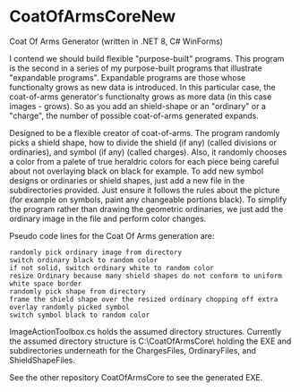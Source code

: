 # CoatOfArmsCoreNew
Coat Of Arms Generator (written in .NET 8, C# WinForms)

I contend we should build flexible "purpose-built" programs. This program is the second in a series of my purpose-built programs that illustrate "expandable programs". Expandable programs are those whose functionalty grows as new data is introduced. In this particular case, the coat-of-arms generator's functionalty grows as more data (in this case images - grows). So as you add an shield-shape or an "ordinary" or a "charge", the number of possible coat-of-arms generated expands.

Designed to be a flexible creator of coat-of-arms. The program randomly picks a shield shape, how to divide the shield (if any) (called divisions or ordinaries), and symbol (if any) (called charges). Also, it randomly chooses a color from a palete of true heraldric colors for each piece being careful about not overlaying black on black for example. To add new symbol designs or ordinaries or shield shapes, just add a new file in the subdirectories provided. Just ensure it follows the rules about the picture (for example on symbols, paint any changeable portions black). To simplify the program rather than drawing the geometric ordinaries, we just add the ordinary image in the file and perform color changes.

Pseudo code lines for the Coat Of Arms generation are:

    randomly pick ordinary image from directory
    switch ordinary black to random color
    if not solid, switch ordinary white to random color
    resize Ordinary because many shield shapes do not conform to uniform white space border
    randomly pick shape from directory
    frame the shield shape over the resized ordinary chopping off extra
    overlay randomly picked symbol
    switch symbol black to random color

ImageActionToolbox.cs holds the assumed directory structures. Currently the assumed directory structure is C:\CoatOfArmsCore\ holding the EXE and subdirectories underneath for the ChargesFiles, OrdinaryFiles, and ShieldShapeFiles.

See the other repository CoatOfArmsCore to see the generated EXE.
